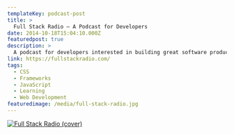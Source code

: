 ```yaml
---
templateKey: podcast-post
title: >
  Full Stack Radio — A Podcast for Developers
date: 2014-10-18T15:04:10.000Z
featuredpost: true
description: >
  A podcast for developers interested in building great software products. Hosted by Adam Wathan.
link: https://fullstackradio.com/
tags:
  - CSS
  - Frameworks
  - JavaScript
  - Learning
  - Web Development
featuredimage: /media/full-stack-radio.jpg
---
```


[![Full Stack Radio (cover)](/media/full-stack-radio.jpg)](https://fullstackradio.com/ "Go to Full Stack Radio's Podcast website")
